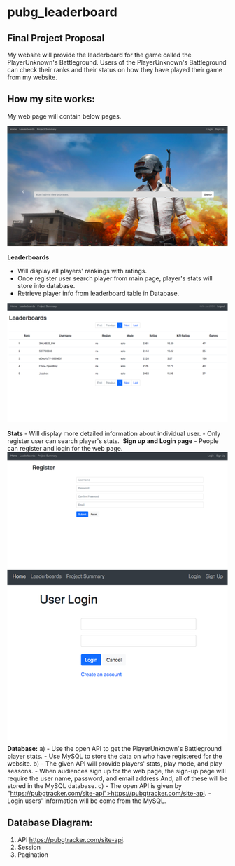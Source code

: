 # pubg_leaderboard

  
## Final Project Proposal
My website will provide the leaderboard for the game called the PlayerUnknown's Battleground. Users of the PlayerUnknown's Battleground can check their ranks and their status on how they have played their game from my website.

## How my site works:
My web page will contain below pages.

![Main page](https://github.com/Jaejun-Project/pubg_leaderboard/blob/master/ImgRead/main.png)

**Leaderboards**
- Will display all players' rankings with ratings. 
- Once register user search player from main page, player's stats will store into database.
- Retrieve player info from leaderboard table in Database. 

![leaderboard](https://github.com/Jaejun-Project/pubg_leaderboard/blob/master/ImgRead/leaderboard.png)

**Stats**
	- Will display more detailed information about individual user.
	- Only register user can search player's stats.
![]()
**Sign up and Login page**
	- People can register and login for the web page.
![register](https://github.com/Jaejun-Project/pubg_leaderboard/blob/master/ImgRead/register.png)
![login](https://github.com/Jaejun-Project/pubg_leaderboard/blob/master/ImgRead/login.png)
**Database:**
	a)
		- Use the open API to get the PlayerUnknown's Battleground player stats. 
		- Use MySQL to store the data on who have registered for the website. 
	b)
		- The given API will provide players' stats, play mode, and play seasons. 
		- When audiences sign up for the web page, the sign-up page will require the user name, password, and 				email address And, all of these will be stored in the MySQL database. 
	c)
	 -	The open API is given by "https://pubgtracker.com/site-api">https://pubgtracker.com/site-api.
	 -	Login users' information will be come from the MySQL. 
## Database Diagram:
   1. API https://pubgtracker.com/site-api.
   2. Session 
   3. Pagination


